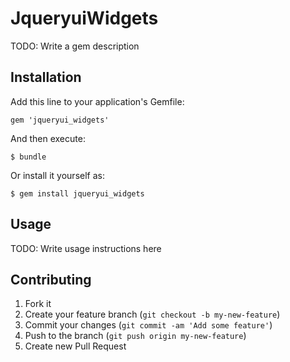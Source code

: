 # JqueryuiWidgets

TODO: Write a gem description

## Installation

Add this line to your application's Gemfile:

    gem 'jqueryui_widgets'

And then execute:

    $ bundle

Or install it yourself as:

    $ gem install jqueryui_widgets

## Usage

TODO: Write usage instructions here

## Contributing

1. Fork it
2. Create your feature branch (`git checkout -b my-new-feature`)
3. Commit your changes (`git commit -am 'Add some feature'`)
4. Push to the branch (`git push origin my-new-feature`)
5. Create new Pull Request
